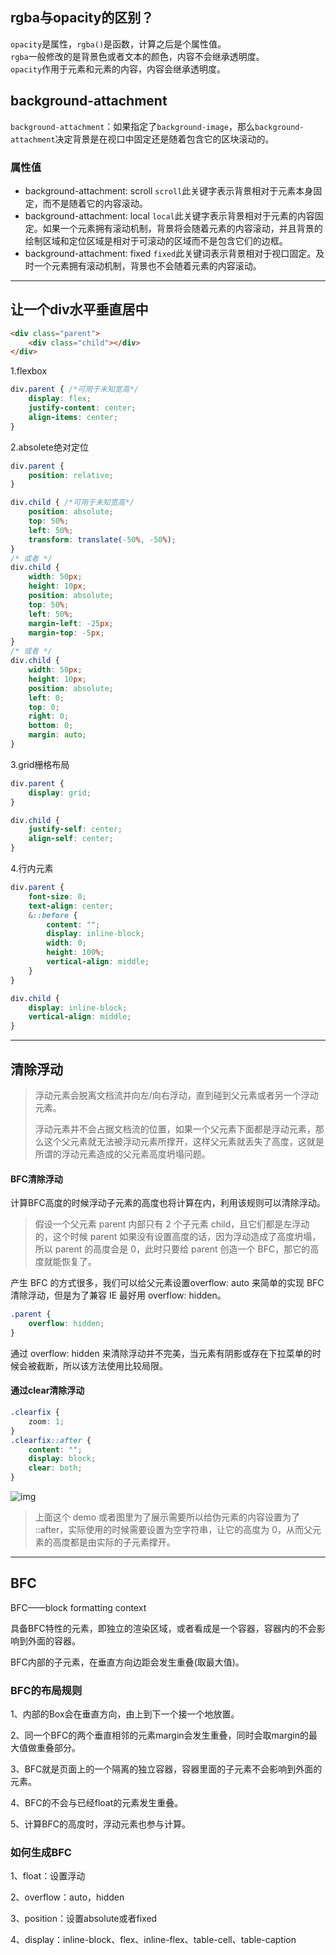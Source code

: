 ## rgba与opacity的区别？
`opacity`是属性，`rgba()`是函数，计算之后是个属性值。  
`rgba`一般修改的是背景色或者文本的颜色，内容不会继承透明度。  
`opacity`作用于元素和元素的内容，内容会继承透明度。

## background-attachment
`background-attachment`：如果指定了`background-image`，那么`background-attachment`决定背景是在视口中固定还是随着包含它的区块滚动的。

### 属性值
- background-attachment: scroll
  `scroll`此关键字表示背景相对于元素本身固定，而不是随着它的内容滚动。
- background-attachment: local
  `local`此关键字表示背景相对于元素的内容固定。如果一个元素拥有滚动机制，背景将会随着元素的内容滚动，并且背景的绘制区域和定位区域是相对于可滚动的区域而不是包含它们的边框。
- background-attachment: fixed
  `fixed`此关键词表示背景相对于视口固定。及时一个元素拥有滚动机制，背景也不会随着元素的内容滚动。

****

## 让一个div水平垂直居中

```html
<div class="parent">
    <div class="child"></div>
</div>
```
1.flexbox

```css
div.parent { /*可用于未知宽高*/
    display: flex;
    justify-content: center;
    align-items: center;
}
```

2.absolete绝对定位

```css
div.parent {
    position: relative;
}

div.child { /*可用于未知宽高*/
    position: absolute;
    top: 50%;
    left: 50%;
    transform: translate(-50%, -50%);
}
/* 或者 */
div.child {
    width: 50px;
    height: 10px;
    position: absolute;
    top: 50%;
    left: 50%;
    margin-left: -25px;
    margin-top: -5px;
}
/* 或者 */
div.child {
    width: 50px;
    height: 10px;
    position: absolute;
    left: 0;
    top: 0;
    right: 0;
    bottom: 0;
    margin: auto;
}
```

3.grid栅格布局

```css
div.parent {
    display: grid;
}

div.child {
    justify-self: center;
    align-self: center;
}
```

4.行内元素

```scss
div.parent {
    font-size: 0;
    text-align: center;
    &::before {
        content: "";
        display: inline-block;
        width: 0;
        height: 100%;
        vertical-align: middle;
    }
}

div.child {
    display: inline-block;
    vertical-align: middle;
}
```

****

## 清除浮动

> 浮动元素会脱离文档流并向左/向右浮动，直到碰到父元素或者另一个浮动元素。
>
> 浮动元素并不会占据文档流的位置，如果一个父元素下面都是浮动元素，那么这个父元素就无法被浮动元素所撑开，这样父元素就丢失了高度，这就是所谓的浮动元素造成的父元素高度坍塌问题。

#### BFC清除浮动

计算BFC高度的时候浮动子元素的高度也将计算在内，利用该规则可以清除浮动。

>假设一个父元素 parent 内部只有 2 个子元素 child，且它们都是左浮动的，这个时候 parent 如果没有设置高度的话，因为浮动造成了高度坍塌，所以 parent 的高度会是 0，此时只要给 parent 创造一个 BFC，那它的高度就能恢复了。

产生 BFC 的方式很多，我们可以给父元素设置overflow: auto 来简单的实现 BFC 清除浮动，但是为了兼容 IE 最好用 overflow: hidden。

```css
.parent {
    overflow: hidden;
}
```

通过 overflow: hidden 来清除浮动并不完美，当元素有阴影或存在下拉菜单的时候会被截断，所以该方法使用比较局限。

#### 通过clear清除浮动

```css
.clearfix {
    zoom: 1;
}
.clearfix::after {
    content: "";
    display: block;
    clear: both;
}
```

![img](https://p3-juejin.byteimg.com/tos-cn-i-k3u1fbpfcp/05edf023dd564a2f8d11ab47c3d56361~tplv-k3u1fbpfcp-zoom-1.image)

> 上面这个 demo 或者图里为了展示需要所以给伪元素的内容设置为了 ::after，实际使用的时候需要设置为空字符串，让它的高度为 0，从而父元素的高度都是由实际的子元素撑开。

****

## BFC

BFC——block formatting context

具备BFC特性的元素，即独立的渲染区域，或者看成是一个容器，容器内的不会影响到外面的容器。

BFC内部的子元素，在垂直方向边距会发生重叠(取最大值)。



### BFC的布局规则

1、内部的Box会在垂直方向，由上到下一个接一个地放置。

2、同一个BFC的两个垂直相邻的元素margin会发生重叠，同时会取margin的最大值做重叠部分。

3、BFC就是页面上的一个隔离的独立容器，容器里面的子元素不会影响到外面的元素。

4、BFC的不会与已经float的元素发生重叠。

5、计算BFC的高度时，浮动元素也参与计算。



### 如何生成BFC

1、float：设置浮动

2、overflow：auto，hidden

3、position：设置absolute或者fixed

4、display：inline-block、flex、inline-flex、table-cell、table-caption